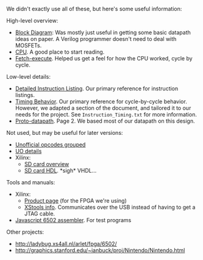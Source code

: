 We didn't exactly use all of these, but here's some useful information:

High-level overview:
- [Block Diagram](http://www.witwright.com/DonPub/6502-Block-Diagram.pdf): Was mostly just useful in getting some basic datapath ideas on paper. A Verilog programmer doesn't need to deal with MOSFETs.
- [CPU](http://wiki.nesdev.com/w/index.php/CPU). A good place to start reading.
- [Fetch-execute](http://faculty.cs.niu.edu/~berezin/463/notes/fetchex.html). Helped us get a feel for how the CPU worked, cycle by cycle.
    
Low-level details:
- [Detailed Instruction Listing](http://homepage.ntlworld.com/cyborgsystems/CS_Main/6502/6502.htm#ADC). Our primary reference for instruction listings.
- [Timing Behavior](http://nesdev.com/6502_cpu.txt). Our primary reference for cycle-by-cycle behavior. However, we adapted a section of the document, and tailored it to our needs for the project. See `Instruction_Timing.txt` for more information.
- [Proto-datapath](http://www.mdawson.net/vic20chrome/cpu/mos_6500_mpu_preliminary_may_1976.pdf). Page 2. We based most of our datapath on this design.

Not used, but may be useful for later versions:
- [Unofficial opcodes grouped](http://wiki.nesdev.com/w/index.php/CPU_unofficial_opcodes)
- [UO details](http://wiki.nesdev.com/w/index.php/Programming_with_unofficial_opcodes)
- Xilinx:
    - [SD card overview](http://www.xess.com/blog/accessing-the-xula2-microsd-card/)
    - [SD card HDL](https://github.com/xesscorp/XuLA/blob/master/FPGA/XuLA_lib/SDCard.vhd). \*sigh\* VHDL...
    
Tools and manuals:
- Xilinx:
    - [Product page](http://www.xess.com/shop/product/xula2-lx9/) (for the FPGA we're using)
    - [XStools info](http://www.xess.com/blog/a-python-package-for-xess-fpga-boards/). Communicates over the USB instead of having to get a JTAG cable.
- [Javascript 6502 assembler](http://e-tradition.net/bytes/6502/assembler.html). For test programs
    
Other projects:
- http://ladybug.xs4all.nl/arlet/fpga/6502/
- http://graphics.stanford.edu/~ianbuck/proj/Nintendo/Nintendo.html
